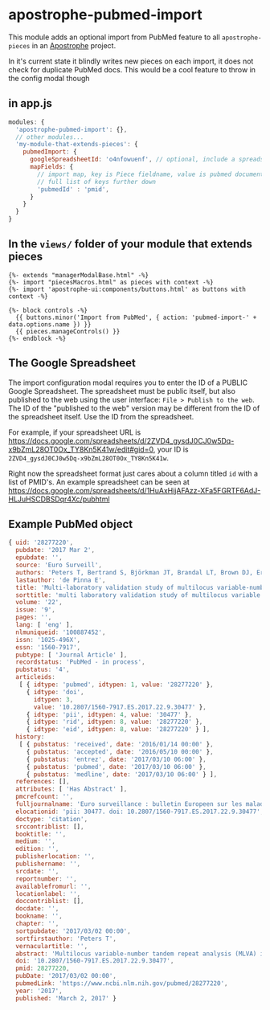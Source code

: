 # apostrophe-pubmed-import

This module adds an optional import from PubMed feature to all `apostrophe-pieces` in an [Apostrophe](http://apostrophecms.org) project.

In it's current state it blindly writes new pieces on each import, it does not check for duplicate PubMed docs. This would be a cool feature to throw in the config modal though

## in app.js

```javascript
modules: {
  'apostrophe-pubmed-import': {},
  // other modules...
  'my-module-that-extends-pieces': {
    pubmedImport: {
      googleSpreadsheetId: 'o4nfowuenf', // optional, include a spreadsheet ID in the help text
      mapFields: { 
        // import map, key is Piece fieldname, value is pubmed document key
        // full list of keys further down
        'pubmedId' : 'pmid',
      }
    }
  }
}
```

## In the `views/` folder of your module that extends pieces

```markup
{%- extends "managerModalBase.html" -%}
{%- import "piecesMacros.html" as pieces with context -%}
{%- import 'apostrophe-ui:components/buttons.html' as buttons with context -%}

{%- block controls -%}
  {{ buttons.minor('Import from PubMed', { action: 'pubmed-import-' + data.options.name }) }}
  {{ pieces.manageControls() }}
{%- endblock -%}
```

## The Google Spreadsheet

The import configuration modal requires you to enter the ID of a PUBLIC Google Spreadsheet. The spreadsheet must be public itself, but also published to the web using the user interface: `File > Publish to the web`. The ID of the "published to the web" version may be different from the ID of the spreadsheet itself. Use the ID from the spreadsheet.

For example, if your spreadsheet URL is https://docs.google.com/spreadsheets/d/2ZVD4_gysdJ0CJ0w5Dq-x9bZmL28OT0Ox_TY8Kn5K41w/edit#gid=0, your ID is `2ZVD4_gysdJ0CJ0w5Dq-x9bZmL28OT0Ox_TY8Kn5K41w`.

Right now the spreadsheet format just cares about a column titled `id` with a list of PMID's. An example spreadsheet can be seen at https://docs.google.com/spreadsheets/d/1HuAxHijAFAzz-XFa5FGRTF6AdJ-HLJuHSCDBSDqr4Xc/pubhtml

## Example PubMed object
```javascript
{ uid: '28277220',
  pubdate: '2017 Mar 2',
  epubdate: '',
  source: 'Euro Surveill',
  authors: 'Peters T, Bertrand S, Björkman JT, Brandal LT, Brown DJ, Erdõsi T, Heck M, Ibrahem S, Johansson K, Kornschober C, Kotila SM, Le Hello S, Lienemann T, Mattheus W, Nielsen EM, Ragimbeau C, Rumore J, Sabol A, Torpdahl M, Trees E, Tuohy A, de Pinna E',
  lastauthor: 'de Pinna E',
  title: 'Multi-laboratory validation study of multilocus variable-number tandem repeat analysis (MLVA) for Salmonella enterica serovar Enteritidis, 2015.',
  sorttitle: 'multi laboratory validation study of multilocus variable number tandem repeat analysis mlva for salmonella enterica serovar enteritidis 2015',
  volume: '22',
  issue: '9',
  pages: '',
  lang: [ 'eng' ],
  nlmuniqueid: '100887452',
  issn: '1025-496X',
  essn: '1560-7917',
  pubtype: [ 'Journal Article' ],
  recordstatus: 'PubMed - in process',
  pubstatus: '4',
  articleids: 
   [ { idtype: 'pubmed', idtypen: 1, value: '28277220' },
     { idtype: 'doi',
       idtypen: 3,
       value: '10.2807/1560-7917.ES.2017.22.9.30477' },
     { idtype: 'pii', idtypen: 4, value: '30477' },
     { idtype: 'rid', idtypen: 8, value: '28277220' },
     { idtype: 'eid', idtypen: 8, value: '28277220' } ],
  history: 
   [ { pubstatus: 'received', date: '2016/01/14 00:00' },
     { pubstatus: 'accepted', date: '2016/05/10 00:00' },
     { pubstatus: 'entrez', date: '2017/03/10 06:00' },
     { pubstatus: 'pubmed', date: '2017/03/10 06:00' },
     { pubstatus: 'medline', date: '2017/03/10 06:00' } ],
  references: [],
  attributes: [ 'Has Abstract' ],
  pmcrefcount: '',
  fulljournalname: 'Euro surveillance : bulletin Europeen sur les maladies transmissibles = European communicable disease bulletin',
  elocationid: 'pii: 30477. doi: 10.2807/1560-7917.ES.2017.22.9.30477',
  doctype: 'citation',
  srccontriblist: [],
  booktitle: '',
  medium: '',
  edition: '',
  publisherlocation: '',
  publishername: '',
  srcdate: '',
  reportnumber: '',
  availablefromurl: '',
  locationlabel: '',
  doccontriblist: [],
  docdate: '',
  bookname: '',
  chapter: '',
  sortpubdate: '2017/03/02 00:00',
  sortfirstauthor: 'Peters T',
  vernaculartitle: '',
  abstract: 'Multilocus variable-number tandem repeat analysis (MLVA) is a rapid and reproducible typing method that is an important tool for investigation, as well as detection, of national and multinational outbreaks of a range of food-borne pathogens. Salmonella enterica serovar Enteritidis is the most common Salmonella serovar associated with human salmonellosis in the European Union/European Economic Area and North America. Fourteen laboratories from 13 countries in Europe and North America participated in a validation study for MLVA of S. Enteritidis targeting five loci. Following normalisation of fragment sizes using a set of reference strains, a blinded set of 24 strains with known allele sizes was analysed by each participant. The S. Enteritidis 5-loci MLVA protocol was shown to produce internationally comparable results as more than 90% of the participants reported less than 5% discrepant MLVA profiles. All 14 participating laboratories performed well, even those where experience with this typing method was limited. The raw fragment length data were consistent throughout, and the inter-laboratory validation helped to standardise the conversion of raw data to repeat numbers with at least two countries updating their internal procedures. However, differences in assigned MLVA profiles remain between well-established protocols and should be taken into account when exchanging data.',
  doi: '10.2807/1560-7917.ES.2017.22.9.30477',
  pmid: 28277220,
  pubDate: '2017/03/02 00:00',
  pubmedLink: 'https://www.ncbi.nlm.nih.gov/pubmed/28277220',
  year: '2017',
  published: 'March 2, 2017' }
```
